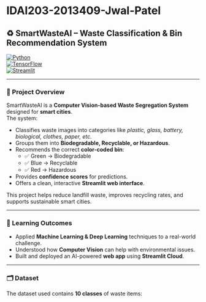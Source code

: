 # IDAI203-2013409-Jwal-Patel
## ♻️ SmartWasteAI – Waste Classification & Bin Recommendation System  

[![Python](https://img.shields.io/badge/Python-3.9%2B-blue)]()  
[![TensorFlow](https://img.shields.io/badge/TensorFlow-2.x-orange)]()  
[![Streamlit](https://img.shields.io/badge/Streamlit-Cloud-success)]()  

---

### 📌 Project Overview  
SmartWasteAI is a **Computer Vision-based Waste Segregation System** designed for **smart cities**.  
The system:  
- Classifies waste images into categories like *plastic, glass, battery, biological, clothes, paper, etc.*  
- Groups them into **Biodegradable, Recyclable, or Hazardous**.  
- Recommends the correct **color-coded bin**:  
  - ✅ Green → Biodegradable  
  - ✅ Blue → Recyclable  
  - ✅ Red → Hazardous  
- Provides **confidence scores** for predictions.  
- Offers a clean, interactive **Streamlit web interface**.  

This project helps reduce landfill waste, improves recycling rates, and supports sustainable smart cities.  

---

### 🎯 Learning Outcomes  
- Applied **Machine Learning & Deep Learning** techniques to a real-world challenge.  
- Understood how **Computer Vision** can help with environmental issues.  
- Built and deployed an AI-powered **web app** using **Streamlit Cloud**.  

---

### 🗂️ Dataset  
The dataset used contains **10 classes** of waste items:  


